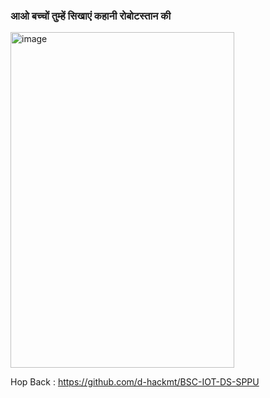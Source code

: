 
### आओ बच्चों तुम्हें सिखाएं कहानी रोबोटस्तान की


<img width="358" height="537" alt="image" src="https://github.com/user-attachments/assets/37ed4025-baf4-4d19-9258-6d759ce93845" />



Hop Back : https://github.com/d-hackmt/BSC-IOT-DS-SPPU

